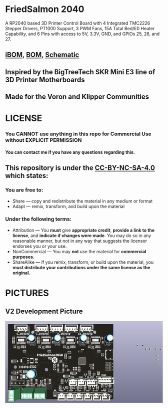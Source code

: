 # FriedSalmon 2040
 A RP2040 based 3D Printer Control Board with 4 Integrated TMC2226 Stepper Drivers, PT1000 Support, 3 PWM Fans, 15A Total Bed/E0 Heater Capability, and 6 Pins with access to 5V, 3.3V, GND, and GPIOs 25, 26, and 27.

## [iBOM](https://htmlpreview.github.io/?https://github.com/Fisheiyy/FriedSalmon-2040/blob/main/ibom.html), [BOM](https://docs.google.com/spreadsheets/d/18_6saM__RWSnnuOeO-IjOmcjcUNBl_MXiw4yVhhykyQ/edit#gid=1487594272), [Schematic](https://github.com/Fisheiyy/FriedSalmon-2040/blob/main/rp2040-board.pdf)

## Inspired by the BigTreeTech SKR Mini E3 line of 3D Printer Motherboards
## Made for the Voron and Klipper Communities

# LICENSE
 ### **You CANNOT use anything in this repo for Commercial Use without EXPLICIT PERMISSION**
 #### You can contact me if you have any questions regarding this.
 ## This repository is under the [CC-BY-NC-SA-4.0](https://creativecommons.org/licenses/by-nc-sa/4.0) which states:
 ### You are free to:
   - Share — copy and redistribute the material in any medium or format
   - Adapt — remix, transform, and build upon the material

 ### Under the following terms:
  - Attribution — You **must** give **appropriate credit**, **provide a link to the license**, and **indicate if changes were made**. You may do so in any reasonable manner, but not in     any way that suggests the licensor endorses you or your use.
  - NonCommercial — You may **not** use the material for **commercial purposes.**
  - ShareAlike — If you remix, transform, or build upon the material, you **must distribute your contributions under the same license as the original.**

# PICTURES
 ## V2 Development Picture
 ![FriedSalmon 2040 V2-Indev Picture](pics/v2-indev-pic-1.png)